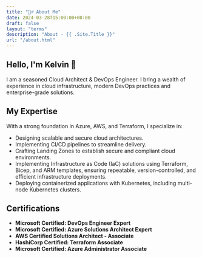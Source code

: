 ```yaml
---
title: "🙋‍♂️ About Me"
date: 2024-03-28T15:00:00+00:00
draft: false
layout: "terms"
description: "About - {{ .Site.Title }}"
url: "/about.html"
---
```


## Hello, I'm Kelvin 👋
I am a seasoned Cloud Architect & DevOps Engineer. I bring a wealth of experience in cloud infrastructure, modern DevOps practices and enterprise-grade solutions. 

## My Expertise
With a strong foundation in Azure, AWS, and Terraform, I specialize in:
  - Designing scalable and secure cloud architectures.
  - Implementing CI/CD pipelines to streamline delivery.
  - Crafting Landing Zones to establish secure and compliant cloud environments.
  - Implementing Infrastructure as Code (IaC) solutions using Terraform, Bicep, and ARM templates, ensuring repeatable, version-controlled, and efficient infrastructure deployments.
  - Deploying containerized applications with Kubernetes, including multi-node Kubernetes clusters.


## Certifications
- **Microsoft Certified: DevOps Engineer Expert** 
- **Microsoft Certified: Azure Solutions Architect Expert** 
- **AWS Certified Solutions Architect - Associate** 
- **HashiCorp Certified: Terraform Associate** 
- **Microsoft Certified: Azure Administrator Associate** 
